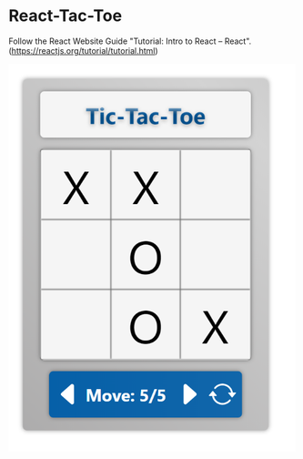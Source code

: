 # React-Tac-Toe
Follow the React Website Guide "Tutorial: Intro to React – React".
(https://reactjs.org/tutorial/tutorial.html)

![Screenshot](ReactTacToe.png)